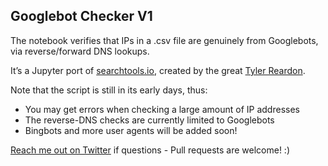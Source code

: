 ## Googlebot Checker V1

The notebook verifies that IPs in a .csv file are genuinely from Googlebots, via reverse/forward DNS lookups.

It’s a Jupyter port of [searchtools.io](https://www.searchtools.io/), created by the great [Tyler Reardon](https://twitter.com/TylerReardon).

Note that the script is still in its early days, thus:

*   You may get errors when checking a large amount of IP addresses
*   The reverse-DNS checks are currently limited to Googlebots
*   Bingbots and more user agents will be added soon!

[Reach me out on Twitter](https://twitter.com/DataChaz) if questions - Pull requests are welcome! :)
